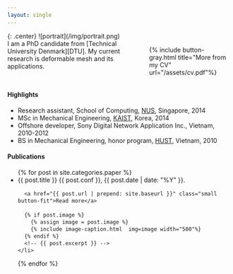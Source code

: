 ```yaml
---
layout: single
---
```



<div class="row">
<div class="large-4 medium-4 columns" markdown="1">
  {: .center}
  ![portrait](/img/portrait.png)
</div><div class="large-8 medium-8 columns" markdown="1">
  I am a PhD candidate from [Technical University Denmark][DTU]. My current research is deformable mesh and its applications.

  {% include button-gray.html title="More from my CV" url="/assets/cv.pdf"%}
</div>
</div>

#### Highlights

* Research assistant, School of Computing, [NUS][NUS], Singapore, 2014
* MSc in Mechanical Engineering, [KAIST][Kaist], Korea, 2014
* Offshore developer, Sony Digital Network Application Inc., Vietnam, 2010-2012
* BS in Mechanical Engineering, honor program, [HUST][Hust], Vietnam, 2010


#### Publications
<ul class="post-list">
  {% for post in site.categories.paper %}
    <li>
      <!-- <a href="{{ post.url | prepend: site.baseurl }}">{{ post.title }}</a> -->
      {{ post.title }}
      <span class="paper-meta"> {{ post.conf }}, {{ post.date | date: "%Y" }}. </span>

      <a href="{{ post.url | prepend: site.baseurl }}" class="small button-fit">Read more</a>

      {% if post.image %}
        {% assign image = post.image %}
        {% include image-caption.html  img=image width="500"%}
      {% endif %}
      <!-- {{ post.excerpt }} -->
    </li>
  {% endfor %}
</ul>

[DTU]: http://www.dtu.dk
[Kaist]: http://www.kaist.edu/html/en/index.html
[Hust]: http://en.hust.edu.vn/home
[NUS]: http://www.nus.edu.sg
[cv]: /assets/cv.pdf
